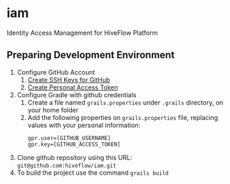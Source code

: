 # iam
 Identity Access Management for HiveFlow Platform

## Preparing Development Environment

1. Configure GitHub Account
    1. [Create SSH Keys for GitHub](https://docs.github.com/en/github/authenticating-to-github/connecting-to-github-with-ssh)
    1. [Create Personal Access Token](https://docs.github.com/pt/github/authenticating-to-github/creating-a-personal-access-token)
1. Configure Gradle with github credentials
    1. Create a file named `grails.properties` under `.grails` directory, on your home folder
    1. Add the following properties on `grails.properties` file, replacing values with your personal information:
        ```properties 
        gpr.user=[GITHUB_USERNAME]
        gpr.key=[GITHUB_ACCESS_TOKEN]
       ```
1. Clone github repository using this URL: `git@github.com:hiveflow/iam.git`
1. To build the project use the command `grails build`